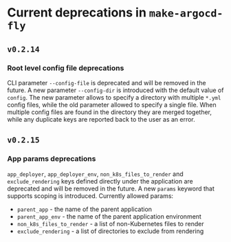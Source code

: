 # Current deprecations in `make-argocd-fly`
## `v0.2.14`
### Root level config file deprecations
CLI parameter `--config-file` is deprecated and will be removed in the future. A new parameter `--config-dir` is introduced with the default value of `config`. The new parameter allows to specify a directory with multiple `*.yml` config files, while the old parameter allowed to specify a single file. When multiple config files are found in the directory they are merged together, while any duplicate keys are reported back to the user as an error.

## `v0.2.15`
### App params deprecations
`app_deployer`, `app_deployer_env`, `non_k8s_files_to_render` and `exclude_rendering` keys defined directly under the application are deprecated and will be removed in the future. A new `params` keyword that supports scoping is introduced. Currently allowed params:
- `parent_app` - the name of the parent application
- `parent_app_env` - the name of the parent application environment
- `non_k8s_files_to_render` - a list of non-Kubernetes files to render
- `exclude_rendering` - a list of directories to exclude from rendering
